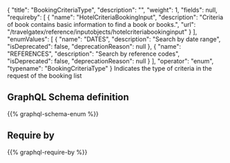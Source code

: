 {
  "title": "BookingCriteriaType",
  "description": "",
  "weight": 1,
  "fields": null,
  "requireby": [
    {
      "name": "HotelCriteriaBookingInput",
      "description": "Criteria of book contains basic information to find a book or books.",
      "url": "/travelgatex/reference/inputobjects/hotelcriteriabookinginput"
    }
  ],
  "enumValues": [
    {
      "name": "DATES",
      "description": "Search by date range",
      "isDeprecated": false,
      "deprecationReason": null
    },
    {
      "name": "REFERENCES",
      "description": "Search by reference codes",
      "isDeprecated": false,
      "deprecationReason": null
    }
  ],
  "operator": "enum",
  "typename": "BookingCriteriaType"
}
Indicates the type of criteria in the request of the booking list
## GraphQL Schema definition

{{% graphql-schema-enum %}}

## Require by

{{% graphql-require-by %}}
